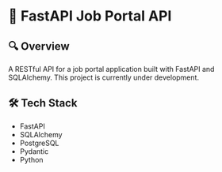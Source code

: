 # 💼 FastAPI Job Portal API

## 🔍 Overview
A RESTful API for a job portal application built with FastAPI and SQLAlchemy. This project is currently under development.

## 🛠️ Tech Stack
- FastAPI
- SQLAlchemy
- PostgreSQL
- Pydantic
- Python
